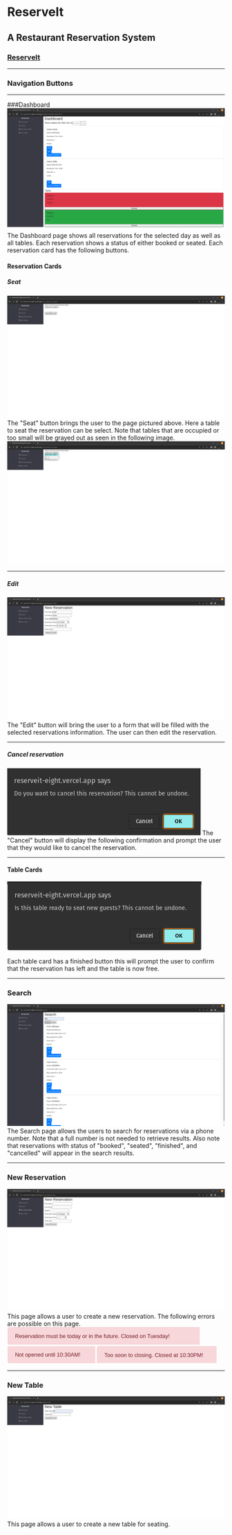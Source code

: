 # ReserveIt

## A Restaurant Reservation System

### [ReserveIt](https://reserveit-eight.vercel.app/dashboard "ReserveIt")

---

### Navigation Buttons

---

###Dashboard
![Dashboard](/screenshots/dashboard.png "Dashboard")
The Dashboard page shows all reservations for the selected day as well as all tables. Each reservation shows a status of either booked or seated. Each reservation card has the following buttons.

#### Reservation Cards

##### Seat

![Seating Form](/screenshots/seating_form.png "Seating Form")
The "Seat" button brings the user to the page pictured above. Here a table to seat the reservation can be select. Note that tables that are occupied or too small will be grayed out as seen in the following image.
![Table Not Available](/screenshots/seating_form_table_not_available.png "Table Not Available")

---

##### Edit

![Edit Form](/screenshots/edit_form.png "Edit Form")
The "Edit" button will bring the user to a form that will be filled with the selected reservations information. The user can then edit the reservation.

---

##### Cancel reservation

![Confirm Cancel](/screenshots/cancel_confirm.png "Confirm Cancel")
The "Cancel" button will display the following confirmation and prompt the user that they would like to cancel the reservation.

---

#### Table Cards

![Confirm Finish](/screenshots/finished_confirm.png "Confirm Finish")

Each table card has a finished button this will prompt the user to confirm that the reservation has left and the table is now free.

---

### Search

![Search](/screenshots/search.png "Search")
The Search page allows the users to search for reservations via a phone number. Note that a full number is not needed to retrieve results. Also note that reservations with status of "booked", "seated", "finished", and "cancelled" will appear in the search results.

---

### New Reservation

![Reservation Form](/screenshots/reservation_form.png "Reservation Form")
This page allows a user to create a new reservation. The following errors are possible on this page.
![Error](/screenshots/tuesday_error.png "Error")
![Error](/screenshots/not_opened.png "Error")
![Error](/screenshots/close_to_closing.png "Error")

---

### New Table

![Table Form](/screenshots/table_form.png "Table Form")
This page allows a user to create a new table for seating.
